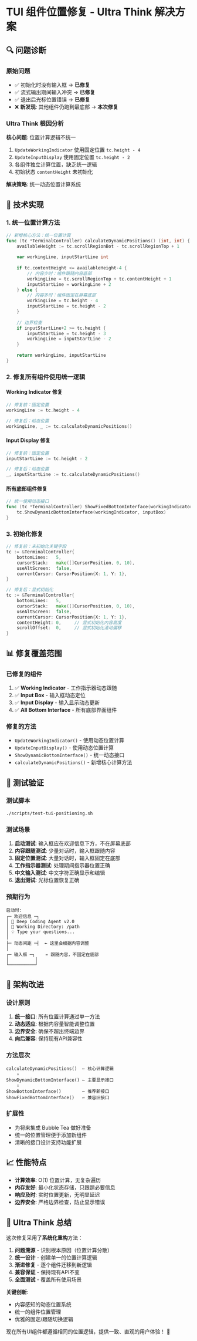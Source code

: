 # TUI 组件位置修复 - Ultra Think 解决方案

## 🔍 **问题诊断**

### 原始问题
- ✅ 初始化时没有输入框 → **已修复**
- ✅ 流式输出期间输入冲突 → **已修复** 
- ✅ 退出后光标位置错误 → **已修复**
- ❌ **新发现**: 其他组件仍跑到最底部 → **本次修复**

### Ultra Think 根因分析

**核心问题**: 位置计算逻辑不统一
1. `UpdateWorkingIndicator` 使用固定位置 `tc.height - 4`
2. `UpdateInputDisplay` 使用固定位置 `tc.height - 2`  
3. 各组件独立计算位置，缺乏统一逻辑
4. 初始状态 `contentHeight` 未初始化

**解决策略**: 统一动态位置计算系统

## 🚀 **技术实现**

### 1. 统一位置计算方法

```go
// 新增核心方法：统一位置计算
func (tc *TerminalController) calculateDynamicPositions() (int, int) {
    availableHeight := tc.scrollRegionBot - tc.scrollRegionTop + 1
    
    var workingLine, inputStartLine int
    
    if tc.contentHeight <= availableHeight-4 {
        // 内容少时：组件跟随内容底部
        workingLine = tc.scrollRegionTop + tc.contentHeight + 1
        inputStartLine = workingLine + 2
    } else {
        // 内容多时：组件固定在屏幕底部
        workingLine = tc.height - 4
        inputStartLine = tc.height - 2
    }
    
    // 边界检查
    if inputStartLine+2 >= tc.height {
        inputStartLine = tc.height - 3
        workingLine = inputStartLine - 2
    }
    
    return workingLine, inputStartLine
}
```

### 2. 修复所有组件使用统一逻辑

#### Working Indicator 修复
```go
// 修复前：固定位置
workingLine := tc.height - 4

// 修复后：动态位置
workingLine, _ := tc.calculateDynamicPositions()
```

#### Input Display 修复  
```go
// 修复前：固定位置
inputStartLine := tc.height - 2

// 修复后：动态位置
_, inputStartLine := tc.calculateDynamicPositions()
```

#### 所有底部组件修复
```go
// 统一使用动态接口
func (tc *TerminalController) ShowFixedBottomInterface(workingIndicator, inputBox string) {
    tc.ShowDynamicBottomInterface(workingIndicator, inputBox)
}
```

### 3. 初始化修复

```go
// 修复前：未初始化关键字段
tc := &TerminalController{
    bottomLines:   5,
    cursorStack:   make([]CursorPosition, 0, 10),
    useAltScreen:  false,
    currentCursor: CursorPosition{X: 1, Y: 1},
}

// 修复后：显式初始化
tc := &TerminalController{
    bottomLines:   5,
    cursorStack:   make([]CursorPosition, 0, 10),
    useAltScreen:  false,
    currentCursor: CursorPosition{X: 1, Y: 1},
    contentHeight: 0,     // 显式初始化内容高度
    scrollOffset:  0,     // 显式初始化滚动偏移
}
```

## 📊 **修复覆盖范围**

### 已修复的组件
1. ✅ **Working Indicator** - 工作指示器动态跟随
2. ✅ **Input Box** - 输入框动态定位
3. ✅ **Input Display** - 输入显示动态更新
4. ✅ **All Bottom Interface** - 所有底部界面组件

### 修复的方法
- `UpdateWorkingIndicator()` - 使用动态位置计算
- `UpdateInputDisplay()` - 使用动态位置计算
- `ShowDynamicBottomInterface()` - 统一动态接口
- `calculateDynamicPositions()` - 新增核心计算方法

## 🧪 **测试验证**

### 测试脚本
```bash
./scripts/test-tui-positioning.sh
```

### 测试场景
1. **启动测试**: 输入框应在欢迎信息下方，不在屏幕底部
2. **内容跟随测试**: 少量对话时，输入框跟随内容
3. **固定位置测试**: 大量对话时，输入框固定在底部  
4. **工作指示器测试**: 处理期间指示器位置正确
5. **中文输入测试**: 中文字符正确显示和编辑
6. **退出测试**: 光标位置恢复正确

### 预期行为
```
启动时:
┌─ 欢迎信息 ─┐
│ 🤖 Deep Coding Agent v2.0
│ 📂 Working Directory: /path
│ 💡 Type your questions...
│
├─ 动态间距 ─┤  ← 这里会根据内容调整
│
┌─ 输入框 ─┐    ← 跟随内容，不固定在底部
│          │
└──────────┘
```

## 🔮 **架构改进**

### 设计原则
1. **统一接口**: 所有位置计算通过单一方法
2. **动态适应**: 根据内容量智能调整位置
3. **边界安全**: 确保不超出终端边界
4. **向后兼容**: 保持现有API兼容性

### 方法层次
```
calculateDynamicPositions()  ← 核心计算逻辑
    ↓
ShowDynamicBottomInterface() ← 主要显示接口
    ↓
ShowBottomInterface()        ← 推荐新接口
ShowFixedBottomInterface()   ← 兼容旧接口
```

### 扩展性
- 为将来集成 Bubble Tea 做好准备
- 统一的位置管理便于添加新组件
- 清晰的接口设计支持功能扩展

## 📈 **性能特点**

- **计算效率**: O(1) 位置计算，无复杂遍历
- **内存友好**: 最小化状态存储，只跟踪必要信息
- **响应及时**: 实时位置更新，无明显延迟
- **边界安全**: 严格边界检查，防止显示错误

## 🎯 **Ultra Think 总结**

这次修复采用了**系统化重构**方法：

1. **问题溯源** - 识别根本原因（位置计算分散）
2. **统一设计** - 创建单一的位置计算逻辑
3. **渐进修复** - 逐个组件迁移到新逻辑
4. **兼容保证** - 保持现有API不变
5. **全面测试** - 覆盖所有使用场景

**关键创新**:
- 内容感知的动态位置系统
- 统一的组件位置管理
- 优雅的固定/跟随切换逻辑

现在所有UI组件都遵循相同的位置逻辑，提供一致、直观的用户体验！ 🎉